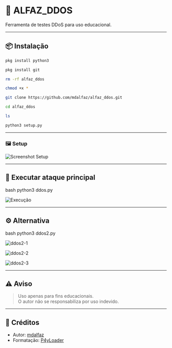 # 🚀 ALFAZ_DDOS

Ferramenta de testes DDoS para uso educacional.

---

## 📦 Instalação

```bash
pkg install python3
```


```bash
pkg install git
```


```bash
rm -rf alfaz_ddos
```


```bash
chmod +x *
```


```bash
git clone https://github.com/mdalfaz/alfaz_ddos.git
```


```bash
cd alfaz_ddos
```


```bash
ls
```


```bash
python3 setup.py
```


---

### 🖼 Setup

![Screenshot Setup](https://github.com/mdalfaz/alfaz_ddos/assets/125147223/50b58114-17ca-462e-a6bf-39f3218feca4)

---

## 🚀 Executar ataque principal

bash
python3 ddos.py



![Execução](https://github.com/mdalfaz/alfaz_ddos/assets/125147223/93c6cfdc-5ab9-4dd8-a525-dd117681a012)

---

## ⚙ Alternativa

bash
python3 ddos2.py



![ddos2-1](https://github.com/mdalfaz/ALFAZ_DDOS/assets/125147223/bfdac383-af99-415a-baed-1ce6fcb421e3)

![ddos2-2](https://github.com/mdalfaz/ALFAZ_DDOS/assets/125147223/910b2761-10b9-42e9-a6de-2628c35efd12)

![ddos2-3](https://github.com/mdalfaz/ALFAZ_DDOS/assets/125147223/2aad625e-a580-4202-83ab-69c517ce5444)

---

## ⚠ Aviso

> Uso apenas para fins educacionais.  
> O autor não se responsabiliza por uso indevido.

---

## 📣 Créditos

- Autor: [mdalfaz](https://github.com/mdalfaz)  
- Formatação: [P4yLoader](https://igsmbrasil.online)
